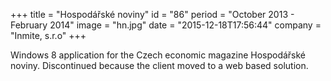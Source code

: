 +++
title = "Hospodářské noviny"
id = "86"
period = "October 2013 - February 2014"
image = "hn.jpg"
date = "2015-12-18T17:56:44"
company = "Inmite, s.r.o"
+++

Windows 8 application for the Czech economic magazine Hospodářské noviny. Discontinued because the client moved to a web based solution.
